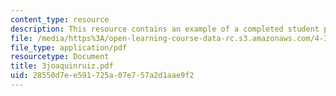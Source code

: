 ```yaml
---
content_type: resource
description: This resource contains an example of a completed student project.
file: /media/https%3A/open-learning-course-data-rc.s3.amazonaws.com/4-301-introduction-to-the-visual-arts-spring-2007/28550d7ee591725a07e757a2d1aae9f2_3joaquinruiz.pdf
file_type: application/pdf
resourcetype: Document
title: 3joaquinruiz.pdf
uid: 28550d7e-e591-725a-07e7-57a2d1aae9f2
---
```


